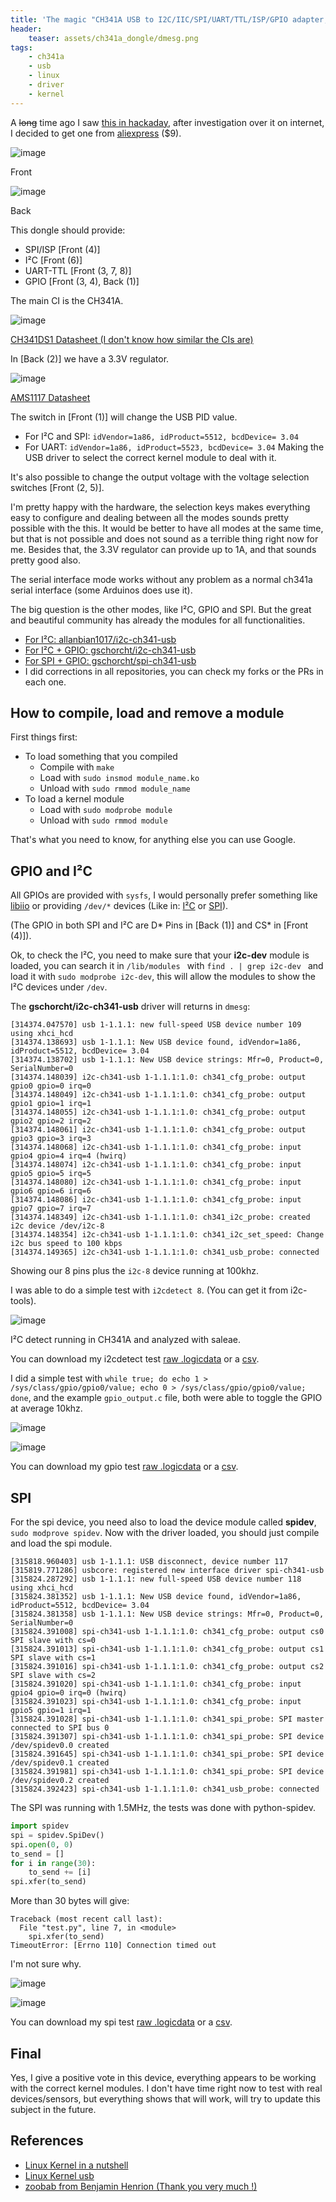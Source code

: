 ```yaml
---
title: 'The magic "CH341A USB to I2C/IIC/SPI/UART/TTL/ISP/GPIO adapter, EPP/MEM parallel port converter!"'
header:
    teaser: assets/ch341a_dongle/dmesg.png
tags:
    - ch341a
    - usb
    - linux
    - driver
    - kernel
---
```


A ~~long~~ time ago I saw [this in hackaday](https://hackaday.com/2018/02/21/linux-adds-ch341-gpio/), after investigation over it on internet, I decided to get one from [aliexpress](https://pt.aliexpress.com/item/ALL-IN-1-CH341A-USB-to-SPI-I2C-IIC-UART-TTL-ISP-Serial-Adapter-Module-EPP/32878482645.html) ($9).


![image](/assets/ch341a_dongle/front1_1.jpg)
<figcaption class="wp-caption-text">Front</figcaption>

![image](/assets/ch341a_dongle/back1_1.jpg)
<figcaption class="wp-caption-text">Back</figcaption>

This dongle should provide:
 - SPI/ISP [Front (4)]
 - I²C [Front (6)]
 - UART-TTL [Front (3, 7, 8)]
 - GPIO [Front (3, 4), Back (1)]

The main CI is the CH341A.

![image](/assets/ch341a_dongle/ch341a.jpg)
<figcaption class="wp-caption-text"><a href="/assets/ch341a_dongle/CH341DS1.pdf">CH341DS1 Datasheet (I don't know how similar the CIs are)</a></figcaption>

In [Back (2)] we have a 3.3V regulator.

![image](/assets/ch341a_dongle/3v3regulator.jpg)
<figcaption class="wp-caption-text"><a href="/assets/ch341a_dongle/ds1117.pdf">AMS1117 Datasheet</a></figcaption>


The switch in [Front (1)] will change the USB PID value.
 - For I²C and SPI: `idVendor=1a86, idProduct=5512, bcdDevice= 3.04`
 - For UART: `idVendor=1a86, idProduct=5523, bcdDevice= 3.04`
Making the USB driver to select the correct kernel module to deal with it.

It's also possible to change the output voltage with the voltage selection switches [Front (2, 5)].

I'm pretty happy with the hardware, the selection keys makes everything easy to configure and dealing between all the modes sounds pretty possible with the this. It would be better to have all modes at the same time, but that is not possible and does not sound as a terrible thing right now for me. Besides that, the 3.3V regulator can provide up to 1A, and that sounds pretty good also.

The serial interface mode works without any problem as a normal ch341a serial interface (some Arduinos does use it).

The big question is the other modes, like I²C, GPIO and SPI. But the great and beautiful community has already the modules for all functionalities.

- [For I²C: allanbian1017/i2c-ch341-usb](https://github.com/allanbian1017/i2c-ch341-usb)
- [For I²C + GPIO: gschorcht/i2c-ch341-usb](https://github.com/gschorcht/i2c-ch341-usb)
- [For SPI + GPIO: gschorcht/spi-ch341-usb](https://github.com/gschorcht/spi-ch341-usb)
- I did corrections in all repositories, you can check my forks or the PRs in each one.

## How to compile, load and remove a module

First things first:
 - To load something that you compiled
    - Compile with `make`
    - Load with `sudo insmod module_name.ko`
    - Unload with `sudo rmmod module_name`
 - To load a kernel module
    - Load with `sudo modprobe module`
    - Unload with `sudo rmmod module`

That's what you need to know, for anything else you can use Google.

## GPIO and I²C

All GPIOs are provided with `sysfs`, I would personally prefer something like [libiio](https://wiki.analog.com/resources/tools-software/linux-software/libiio) or providing `/dev/*` devices (Like in: [I²C](https://www.kernel.org/doc/Documentation/i2c/dev-interface) or [SPI](https://www.kernel.org/doc/Documentation/spi/spidev)).


(The GPIO in both SPI and I²C are D* Pins in [Back (1)] and CS* in [Front (4)]).

Ok, to check the I²C, you need to make sure that your **i2c-dev** module is loaded, you can search it in `/lib/modules ` with `find . | grep i2c-dev ` and load it with `sudo modprobe i2c-dev`, this will allow the modules to show the I²C devices under `/dev`.

The **gschorcht/i2c-ch341-usb** driver will returns in `dmesg`:
```
[314374.047570] usb 1-1.1.1: new full-speed USB device number 109 using xhci_hcd
[314374.138693] usb 1-1.1.1: New USB device found, idVendor=1a86, idProduct=5512, bcdDevice= 3.04
[314374.138702] usb 1-1.1.1: New USB device strings: Mfr=0, Product=0, SerialNumber=0
[314374.148039] i2c-ch341-usb 1-1.1.1:1.0: ch341_cfg_probe: output gpio0 gpio=0 irq=0
[314374.148049] i2c-ch341-usb 1-1.1.1:1.0: ch341_cfg_probe: output gpio1 gpio=1 irq=1
[314374.148055] i2c-ch341-usb 1-1.1.1:1.0: ch341_cfg_probe: output gpio2 gpio=2 irq=2
[314374.148061] i2c-ch341-usb 1-1.1.1:1.0: ch341_cfg_probe: output gpio3 gpio=3 irq=3
[314374.148068] i2c-ch341-usb 1-1.1.1:1.0: ch341_cfg_probe: input  gpio4 gpio=4 irq=4 (hwirq)
[314374.148074] i2c-ch341-usb 1-1.1.1:1.0: ch341_cfg_probe: input  gpio5 gpio=5 irq=5
[314374.148080] i2c-ch341-usb 1-1.1.1:1.0: ch341_cfg_probe: input  gpio6 gpio=6 irq=6
[314374.148086] i2c-ch341-usb 1-1.1.1:1.0: ch341_cfg_probe: input  gpio7 gpio=7 irq=7
[314374.148349] i2c-ch341-usb 1-1.1.1:1.0: ch341_i2c_probe: created i2c device /dev/i2c-8
[314374.148354] i2c-ch341-usb 1-1.1.1:1.0: ch341_i2c_set_speed: Change i2c bus speed to 100 kbps
[314374.149365] i2c-ch341-usb 1-1.1.1:1.0: ch341_usb_probe: connected
```

Showing our 8 pins plus the `i2c-8` device running at 100khz.

I was able to do a simple test with `i2cdetect 8`. (You can get it from i2c-tools).

![image](/assets/ch341a_dongle/i2cdetect.png)
<figcaption class="wp-caption-text">I²C detect running in CH341A and analyzed with saleae.</figcaption>

You can download my i2cdetect test [raw .logicdata](/assets/ch341a_dongle/i2cdetect.logicdata) or a [csv](/assets/ch341a_dongle/i2cdetect.csv).


I did a simple test with `while true; do echo 1 > /sys/class/gpio/gpio0/value; echo 0 > /sys/class/gpio/gpio0/value; done`, and the example `gpio_output.c` file, both were able to toggle the GPIO at average 10khz.

![image](/assets/ch341a_dongle/gpio.png)

![image](/assets/ch341a_dongle/gpio2.png)

You can download my gpio test [raw .logicdata](/assets/ch341a_dongle/gpio.logicdata) or a [csv](/assets/ch341a_dongle/gpio.csv).

## SPI

For the spi device, you need also to load the device module called **spidev**, `sudo modprove spidev`. Now with the driver loaded, you should just compile and load the spi module.

```
[315818.960403] usb 1-1.1.1: USB disconnect, device number 117
[315819.771286] usbcore: registered new interface driver spi-ch341-usb
[315824.287292] usb 1-1.1.1: new full-speed USB device number 118 using xhci_hcd
[315824.381352] usb 1-1.1.1: New USB device found, idVendor=1a86, idProduct=5512, bcdDevice= 3.04
[315824.381358] usb 1-1.1.1: New USB device strings: Mfr=0, Product=0, SerialNumber=0
[315824.391008] spi-ch341-usb 1-1.1.1:1.0: ch341_cfg_probe: output cs0 SPI slave with cs=0
[315824.391013] spi-ch341-usb 1-1.1.1:1.0: ch341_cfg_probe: output cs1 SPI slave with cs=1
[315824.391016] spi-ch341-usb 1-1.1.1:1.0: ch341_cfg_probe: output cs2 SPI slave with cs=2
[315824.391020] spi-ch341-usb 1-1.1.1:1.0: ch341_cfg_probe: input  gpio4 gpio=0 irq=0 (hwirq)
[315824.391023] spi-ch341-usb 1-1.1.1:1.0: ch341_cfg_probe: input  gpio5 gpio=1 irq=1
[315824.391028] spi-ch341-usb 1-1.1.1:1.0: ch341_spi_probe: SPI master connected to SPI bus 0
[315824.391307] spi-ch341-usb 1-1.1.1:1.0: ch341_spi_probe: SPI device /dev/spidev0.0 created
[315824.391645] spi-ch341-usb 1-1.1.1:1.0: ch341_spi_probe: SPI device /dev/spidev0.1 created
[315824.391981] spi-ch341-usb 1-1.1.1:1.0: ch341_spi_probe: SPI device /dev/spidev0.2 created
[315824.392423] spi-ch341-usb 1-1.1.1:1.0: ch341_usb_probe: connected
```

The SPI was running with 1.5MHz, the tests was done with python-spidev.
```python
import spidev
spi = spidev.SpiDev()
spi.open(0, 0)
to_send = []
for i in range(30):
	to_send += [i]
spi.xfer(to_send)
```

More than 30 bytes will give:
```
Traceback (most recent call last):
  File "test.py", line 7, in <module>
    spi.xfer(to_send)
TimeoutError: [Errno 110] Connection timed out
```

I'm not sure why.

![image](/assets/ch341a_dongle/spi1.png)

![image](/assets/ch341a_dongle/spi2.png)

You can download my spi test [raw .logicdata](/assets/ch341a_dongle/spi.logicdata) or a [csv](/assets/ch341a_dongle/spi.csv).

## Final

Yes, I give a positive vote in this device, everything appears to be working with the correct kernel modules.
I don't have time right now to test with real devices/sensors, but everything shows that will work, will try to update this subject in the future.

## References
- [Linux Kernel in a nutshell](http://www.kroah.com/lkn/)
- [Linux Kernel usb ](https://elixir.bootlin.com/linux/latest/source/drivers/usb)
- [zoobab from Benjamin Henrion (Thank you very much !)](http://www.zoobab.com/ch341-usb-spi-i2c-uart-isp-dongle)